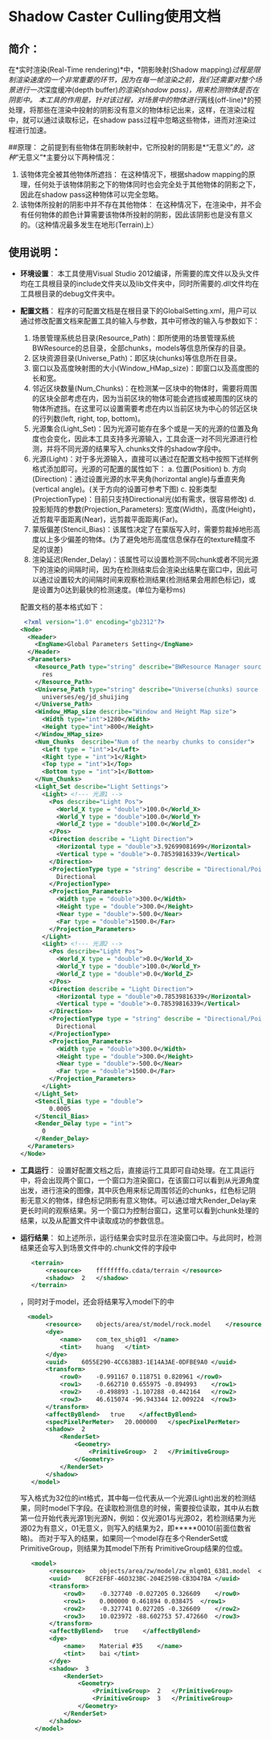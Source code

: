 # Shadow Caster Culling使用文档

## 简介：
   在*实时渲染(Real-Time rendering)*中，*阴影映射(Shadow mapping)*过程是限制渲染速度的一个非常重要的环节，因为在每一帧渲染之前，我们还需要对整个场景进行一次*深度缓冲(depth buffer)*的渲染(shadow pass)，用来检测物体是否在阴影中。
   本工具的作用是，针对该过程，对场景中的物体进行*离线(off-line)*的预处理，将那些在渲染中投射的阴影没有意义的物体标记出来，这样，在渲染过程中，就可以通过读取标记，在shadow
 pass过程中忽略这些物体，进而对渲染过程进行加速。

##原理：
  之前提到有些物体在阴影映射中，它所投射的阴影是*“无意义”*的，这种*“无意义”*主要分以下两种情况：
1. 该物体完全被其他物体所遮挡：
在这种情况下，根据shadow mapping的原理，任何处于该物体阴影之下的物体同时也会完全处于其他物体的阴影之下，因此在shadow pass这种物体可以完全忽略。
2. 该物体所投射的阴影中并不存在其他物体：
在这种情况下，在渲染中，并不会有任何物体的颜色计算需要该物体所投射的阴影，因此该阴影也是没有意义的。（这种情况最多发生在地形(Terrain)上）

## **使用说明**：
- **环境设置**：
本工具使用Visual Studio 2012编译，所需要的库文件以及头文件均在工具根目录的include文件夹以及lib文件夹中，同时所需要的.dll文件均在工具根目录的debug文件夹中。
- **配置文档**：
程序的可配置文档是在根目录下的GlobalSetting.xml，用户可以通过修改配置文档来配置工具的输入与参数，其中可修改的输入与参数如下：
  1. 场景管理系统总目录(Resource_Path)：即所使用的场景管理系统BWResource的总目录，全部chunks，models等信息所保存的目录。
  2. 区块资源目录(Universe_Path)：即区块(chunks)等信息所在目录。
  3. 窗口以及高度映射图的大小(Window_HMap_size)：即窗口以及高度图的长和宽。
  4. 邻近区块数量(Num_Chunks)：在检测某一区块中的物体时，需要将周围的区块全部考虑在内，因为当前区块的物体可能会遮挡或被周围的区块的物体所遮挡。在这里可以设置需要考虑在内以当前区块为中心的邻近区块的行列数(left, right, top, bottom)。
  5. 光源集合(Light_Set)：因为光源可能存在多个或是一天的光源的位置及角度也会变化，因此本工具支持多光源输入，工具会逐一对不同光源进行检测，并将不同光源的结果写入.chunks文件的shadow字段中。
  6. 光源(Light)：对于多光源输入，直接可以通过在配置文档中按照下述样例格式添加<Light></Light>即可。光源的可配置的属性如下：
    a. 位置(Position)
    b. 方向(Direction)：通过设置光源的水平夹角(horizontal angle)与垂直夹角(vertical angle)。(关于方向的设置可参考下图)
    c. 投影类型(ProjectionType)：目前只支持Directional光(如有需求，很容易修改)
    d. 投影矩阵的参数(Projection_Parameters): 宽度(Width)，高度(Height)，近剪裁平面距离(Near)，远剪裁平面距离(Far)。
  7. 蒙版偏差(Stencil_Bias)：该属性决定了在蒙版写入时，需要剪裁掉地形高度以上多少偏差的物体。(为了避免地形高度信息保存在的texture精度不足的误差)
  8. 渲染延迟(Render_Delay)：该属性可以设置检测不同chunk或者不同光源下的渲染的间隔时间，因为在检测结束后会渲染出结果在窗口中，因此可以通过设置较大的间隔时间来观察检测结果(检测结果会用颜色标记)，或是设置为0达到最快的检测速度。(单位为毫秒ms)

  配置文档的基本格式如下：
  ```xml
   <?xml version="1.0" encoding="gb2312"?>    
  <Node>    
    <Header>    
      <EngName>Global Parameters Setting</EngName>    
    </Header>    
    <Parameters>    
      <Resource_Path type="string" describe="BWResource Manager source path">
        res
      </Resource_Path>    
      <Universe_Path type="string" describe="Universe(chunks) source path">
        universes/eg/jd_shuijing
      </Universe_Path>    
      <Window_HMap_size describe="Window and Height Map size">
        <Width type="int">1280</Width>
        <Height type="int">800</Height>    
      </Window_HMap_size>
      <Num_Chunks  describe="Num of the nearby chunks to consider">
        <Left type = "int">1</Left>
        <Right type = "int">1</Right>
        <Top type = "int">1</Top>
        <Bottom type = "int">1</Bottom>
      </Num_Chunks>
      <Light_Set describe="Light Settings">
        <Light> <!--- 光源1 -->
          <Pos describe="Light Pos">
            <World_X type = "double">100.0</World_X>
            <World_Y type = "double">100.0</World_Y>
            <World_Z type = "double">100.0</World_Z>
          </Pos>
          <Direction describe = "Light Direction">
            <Horizontal type = "double">3.92699081699</Horizontal>
            <Vertical type = "double">-0.78539816339</Vertical>
          </Direction>
          <ProjectionType type = "string" describe = "Directional/Point">
            Directional
          </ProjectionType>
          <Projection_Parameters>
            <Width type = "double">300.0</Width>
            <Height type = "double">300.0</Height>
            <Near type = "double">-500.0</Near>
            <Far type = "double">1500.0</Far>
          </Projection_Parameters>
        </Light>
        <Light> <!--- 光源2 -->
          <Pos describe="Light Pos">
            <World_X type = "double">0.0</World_X>
            <World_Y type = "double">100.0</World_Y>
            <World_Z type = "double">0.0</World_Z>
          </Pos>
          <Direction describe = "Light Direction">
            <Horizontal type = "double">0.78539816339</Horizontal>
            <Vertical type = "double">-0.78539816339</Vertical>
          </Direction>
          <ProjectionType type = "string" describe = "Directional/Point">
            Directional
          </ProjectionType>
          <Projection_Parameters>
            <Width type = "double">300.0</Width>
            <Height type = "double">300.0</Height>
            <Near type = "double">-500.0</Near>
            <Far type = "double">1500.0</Far>
          </Projection_Parameters>
        </Light>
      </Light_Set>
      <Stencil_Bias type = "double">
          0.0005
      </Stencil_Bias>
      <Render_Delay type = "int">
        0
      </Render_Delay> 
    </Parameters>    
  </Node> 
   ```
- **工具运行**：
	设置好配置文档之后，直接运行工具即可自动处理。在工具运行中，将会出现两个窗口，一个窗口为渲染窗口，在该窗口可以看到从光源角度出发，进行渲染的图像，其中灰色用来标记周围邻近的chunks，红色标记阴影无意义的物体，绿色标记阴影有意义物体。可以通过增大Render_Delay来更长时间的观察结果。另一个窗口为控制台窗口，这里可以看到chunk处理的结果，以及从配置文件中读取成功的参数信息。

- **运行结果**：
如上述所示，运行结果会实时显示在渲染窗口中。与此同时，检测结果还会写入到场景文件中的.chunk文件的<shadow>字段中
   ```xml
      <terrain>
          <resource>	ffffffffo.cdata/terrain	</resource>
          <shadow>	2	</shadow>
      </terrain>
   ```

	，同时对于model，还会将结果写入model下的<PrimitiveGroup>中

   ```xml
     <model>
          <resource>	objects/area/st/model/rock.model	</resource>
          <dye>
              <name>	com_tex_shiq01	</name>
              <tint>	huang	</tint>
          </dye>
          <uuid>	6055E290-4CC63BB3-1E14A3AE-0DFBE9A0	</uuid>
          <transform>
              <row0>	-0.991167 0.118751 0.820961	</row0>
              <row1>	-0.662710 0.655975 -0.894993	</row1>
              <row2>	-0.498893 -1.107288 -0.442164	</row2>
              <row3>	46.615074 -96.943344 12.009224	</row3>
          </transform>
          <affectByBlend>	true	</affectByBlend>
          <specPixelPerMeter>	20.000000	</specPixelPerMeter>
          <shadow>	2
              <RenderSet>
                  <Geometry>
                      <PrimitiveGroup>	2	</PrimitiveGroup>
                  </Geometry>
              </RenderSet>
          </shadow>
      </model>
   ```

	写入格式为32位的int格式，其中每一位代表从一个光源(Light)出发的检测结果，同时model下<shadow>字段。在读取检测信息的时候，需要按位读取，其中从右数第一位开始代表光源1到光源N，例如：仅光源01与光源02，若检测结果为光源02为有意义，01无意义，则写入<PrimitiveGroup>的结果为2，即*****0010(前面位数省略)。
而对于写入<shadow>的结果，如果同一个model存在多个RenderSet或PrimitiveGroup，则结果为其model下所有		PrimitiveGroup结果的位或。
  ```xml
     <model>
          <resource>	objects/area/zw/model/zw_mlqm01_6381.model	</resource>
          <uuid>	BCF2EFBF-46D323BC-204E259B-CB3D47BA	</uuid>
          <transform>
              <row0>	-0.327740 -0.027205 0.326609	</row0>
              <row1>	0.000000 0.461894 0.038475	</row1>
              <row2>	-0.327741 0.027205 -0.326609	</row2>
              <row3>	10.023972 -88.602753 57.472660	</row3>
          </transform>
          <affectByBlend>	true	</affectByBlend>
          <dye>
              <name>	Material #35	</name>
              <tint>	bai	</tint>
          </dye>
          <shadow>	3
              <RenderSet>
                  <Geometry>
                      <PrimitiveGroup>	2	</PrimitiveGroup>
                      <PrimitiveGroup>	3	</PrimitiveGroup>
                  </Geometry>
              </RenderSet>
          </shadow>
      </model>
  ```
